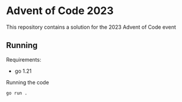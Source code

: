 # Advent of Code 2023
This repository contains a solution for the 2023 Advent of Code event

## Running
Requirements:
- go 1.21

Running the code
```
go run .
```
